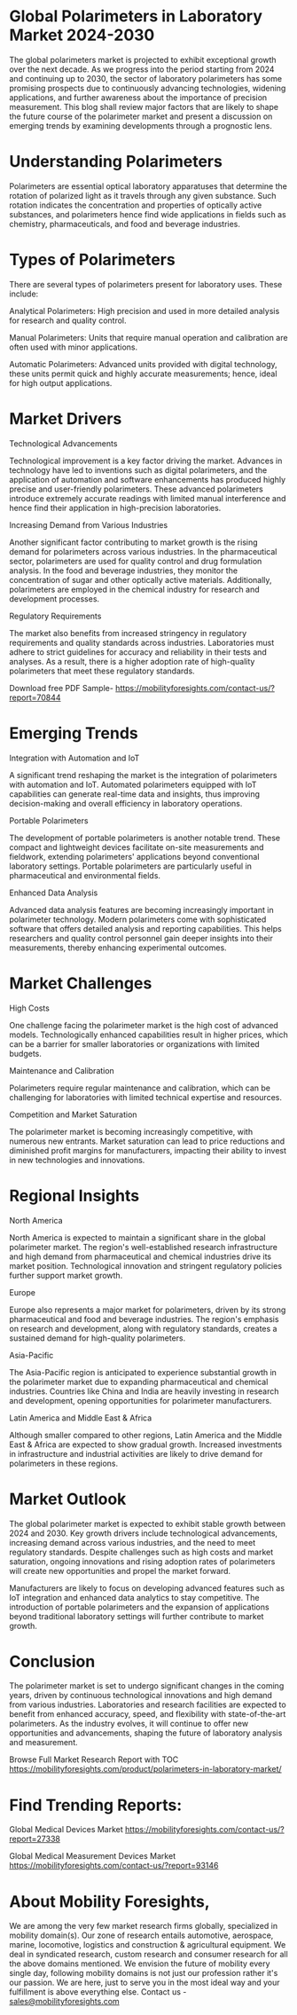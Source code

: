 # Global Polarimeters in Laboratory Market 2024-2030

The global polarimeters market is projected to exhibit exceptional growth over the next decade. As we progress into the period starting from 2024 and continuing up to 2030, the sector of laboratory polarimeters has some promising prospects due to continuously advancing technologies, widening applications, and further awareness about the importance of precision measurement. This blog shall review major factors that are likely to shape the future course of the polarimeter market and present a discussion on emerging trends by examining developments through a prognostic lens.

# Understanding Polarimeters

Polarimeters are essential optical laboratory apparatuses that determine the rotation of polarized light as it travels through any given substance. Such rotation indicates the concentration and properties of optically active substances, and polarimeters hence find wide applications in fields such as chemistry, pharmaceuticals, and food and beverage industries.

# Types of Polarimeters

There are several types of polarimeters present for laboratory uses. These include:

Analytical Polarimeters: High precision and used in more detailed analysis for research and quality control.

Manual Polarimeters: Units that require manual operation and calibration are often used with minor applications.

Automatic Polarimeters: Advanced units provided with digital technology, these units permit quick and highly accurate measurements; hence, ideal for high output applications.

# Market Drivers

Technological Advancements

Technological improvement is a key factor driving the market. Advances in technology have led to inventions such as digital polarimeters, and the application of automation and software enhancements has produced highly precise and user-friendly polarimeters. These advanced polarimeters introduce extremely accurate readings with limited manual interference and hence find their application in high-precision laboratories.

Increasing Demand from Various Industries

Another significant factor contributing to market growth is the rising demand for polarimeters across various industries. In the pharmaceutical sector, polarimeters are used for quality control and drug formulation analysis. In the food and beverage industries, they monitor the concentration of sugar and other optically active materials. Additionally, polarimeters are employed in the chemical industry for research and development processes.

Regulatory Requirements

The market also benefits from increased stringency in regulatory requirements and quality standards across industries. Laboratories must adhere to strict guidelines for accuracy and reliability in their tests and analyses. As a result, there is a higher adoption rate of high-quality polarimeters that meet these regulatory standards.

Download free PDF Sample- https://mobilityforesights.com/contact-us/?report=70844

# Emerging Trends

Integration with Automation and IoT

A significant trend reshaping the market is the integration of polarimeters with automation and IoT. Automated polarimeters equipped with IoT capabilities can generate real-time data and insights, thus improving decision-making and overall efficiency in laboratory operations.

Portable Polarimeters

The development of portable polarimeters is another notable trend. These compact and lightweight devices facilitate on-site measurements and fieldwork, extending polarimeters' applications beyond conventional laboratory settings. Portable polarimeters are particularly useful in pharmaceutical and environmental fields.

Enhanced Data Analysis

Advanced data analysis features are becoming increasingly important in polarimeter technology. Modern polarimeters come with sophisticated software that offers detailed analysis and reporting capabilities. This helps researchers and quality control personnel gain deeper insights into their measurements, thereby enhancing experimental outcomes.

# Market Challenges

High Costs

One challenge facing the polarimeter market is the high cost of advanced models. Technologically enhanced capabilities result in higher prices, which can be a barrier for smaller laboratories or organizations with limited budgets.

Maintenance and Calibration

Polarimeters require regular maintenance and calibration, which can be challenging for laboratories with limited technical expertise and resources.

Competition and Market Saturation

The polarimeter market is becoming increasingly competitive, with numerous new entrants. Market saturation can lead to price reductions and diminished profit margins for manufacturers, impacting their ability to invest in new technologies and innovations.

# Regional Insights

North America

North America is expected to maintain a significant share in the global polarimeter market. The region's well-established research infrastructure and high demand from pharmaceutical and chemical industries drive its market position. Technological innovation and stringent regulatory policies further support market growth.

Europe

Europe also represents a major market for polarimeters, driven by its strong pharmaceutical and food and beverage industries. The region's emphasis on research and development, along with regulatory standards, creates a sustained demand for high-quality polarimeters.

Asia-Pacific

The Asia-Pacific region is anticipated to experience substantial growth in the polarimeter market due to expanding pharmaceutical and chemical industries. Countries like China and India are heavily investing in research and development, opening opportunities for polarimeter manufacturers.

Latin America and Middle East & Africa

Although smaller compared to other regions, Latin America and the Middle East & Africa are expected to show gradual growth. Increased investments in infrastructure and industrial activities are likely to drive demand for polarimeters in these regions.

# Market Outlook

The global polarimeter market is expected to exhibit stable growth between 2024 and 2030. Key growth drivers include technological advancements, increasing demand across various industries, and the need to meet regulatory standards. Despite challenges such as high costs and market saturation, ongoing innovations and rising adoption rates of polarimeters will create new opportunities and propel the market forward.

Manufacturers are likely to focus on developing advanced features such as IoT integration and enhanced data analytics to stay competitive. The introduction of portable polarimeters and the expansion of applications beyond traditional laboratory settings will further contribute to market growth.

# Conclusion

The polarimeter market is set to undergo significant changes in the coming years, driven by continuous technological innovations and high demand from various industries. Laboratories and research facilities are expected to benefit from enhanced accuracy, speed, and flexibility with state-of-the-art polarimeters. As the industry evolves, it will continue to offer new opportunities and advancements, shaping the future of laboratory analysis and measurement.

Browse Full Market Research Report with TOC https://mobilityforesights.com/product/polarimeters-in-laboratory-market/


# Find Trending Reports:

Global Medical Devices Market https://mobilityforesights.com/contact-us/?report=27338


Global Medical Measurement Devices Market https://mobilityforesights.com/contact-us/?report=93146



# About Mobility Foresights,
We are among the very few market research firms globally, specialized in mobility domain(s). Our zone of research entails automotive, aerospace, marine, locomotive, logistics and construction & agricultural equipment. We deal in syndicated research, custom research and consumer research for all the above domains mentioned.
We envision the future of mobility every single day, following mobility domains is not just our profession rather it's our passion. We are here, just to serve you in the most ideal way and your fulfillment is above everything else. Contact us -  sales@mobilityforesights.com
